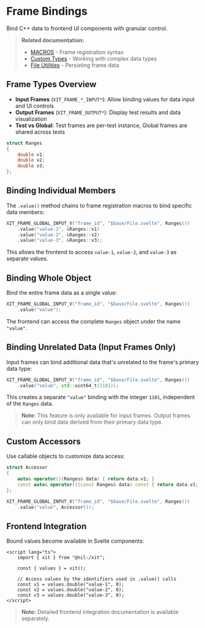 # Frame Bindings

Bind C++ data to frontend UI components with granular control.

> **Related documentation:**
> - [MACROS](./05-MACROS.md) - Frame registration syntax
> - [Custom Types](./06-custom-types.md) - Working with complex data types
> - [File Utilities](./08-file-utilities.md) - Persisting frame data

## Frame Types Overview

- **Input Frames** (`XIT_FRAME_*_INPUT*`): Allow binding values for data input and UI controls
- **Output Frames** (`XIT_FRAME_OUTPUT*`): Display test results and data visualization
- **Test vs Global**: Test frames are per-test instance, Global frames are shared across tests

```cpp
struct Ranges
{
    double v1;
    double v2;
    double v3;
};
```

## Binding Individual Members

The `.value()` method chains to frame registration macros to bind specific data members:

```cpp
XIT_FRAME_GLOBAL_INPUT_V("frame_id", "$base/File.svelte", Ranges())
    .value("value-1", &Ranges::v1)
    .value("value-2", &Ranges::v2)
    .value("value-3", &Ranges::v3);
```

This allows the frontend to access `value-1`, `value-2`, and `value-3` as separate values.

## Binding Whole Object

Bind the entire frame data as a single value:

```cpp
XIT_FRAME_GLOBAL_INPUT_V("frame_id", "$base/File.svelte", Ranges())
    .value("value");
```

The frontend can access the complete `Ranges` object under the name `"value"`.

## Binding Unrelated Data (Input Frames Only)

Input frames can bind additional data that's unrelated to the frame's primary data type:

```cpp
XIT_FRAME_GLOBAL_INPUT_V("frame_id", "$base/File.svelte", Ranges())
    .value("value", std::uint64_t(1101));
```

This creates a separate `"value"` binding with the integer `1101`, independent of the `Ranges` data.

> **Note**: This feature is only available for input frames. Output frames can only bind data derived from their primary data type.

## Custom Accessors

Use callable objects to customize data access:

```cpp
struct Accessor
{
    auto& operator()(Ranges& data) { return data.v1; }
    const auto& operator()(const Ranges& data) const { return data.v1; }
};

XIT_FRAME_GLOBAL_INPUT_V("frame_id", "$base/File.svelte", Ranges())
    .value("value", Accessor());
```

## Frontend Integration

Bound values become available in Svelte components:

```svelte
<script lang="ts">
    import { xit } from "@nil-/xit";

    const { values } = xit();
    
    // Access values by the identifiers used in .value() calls
    const v1 = values.double("value-1", 0);
    const v2 = values.double("value-2", 0);
    const v3 = values.double("value-3", 0);
</script>
```

> **Note:** Detailed frontend integration documentation is available separately.